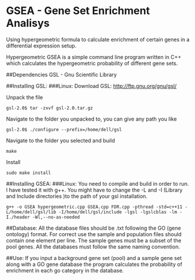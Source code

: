 # GSEA - Gene Set Enrichment Analisys

Using hypergeometric formula to calculate enrichment of certain genes in a differential expression setup.

Hypergeometric GSEA is a simple command line program written in C++ which calculates the hypergeometric probability of different gene sets.

##Dependencies
GSL - Gnu Scientific Library


##Installing GSL:
###Linux:
Download GSL: http://ftp.gnu.org/gnu/gsl/

Unpack the file

    gsl-2.0$ tar -zxvf gsl-2.0.tar.gz 
    
Navigate to the folder you unpacked to, you can give any path you like

    gsl-2.0$ ./configure --prefix=/home/dell/gsl

Navigate to the folder you selected and build

    make

Install

    sudo make install

##Installing GSEA:
###Linux:
You need to compile and build in order to run. I have tested it with g++.
You might have to change the -L and -I (Library and Include directories )to the path of your gsl installation.

    g++ -o GSEA hypergeometric.cpp GSEA.cpp FDR.cpp -pthread -std=c++11 -L/home/dell/gsl/lib -I/home/dell/gsl/include -lgsl -lgslcblas -lm -I./header -Wl,--no-as-needed


##Database:
All the database files should be .txt following the GO (gene ontology) format.
For correct use the sample and population files should contain one element per line.
The sample genes must be a subset of the pool genes.
All the databases must follow the same naming convention.

##Use:
If you input a background gene set (pool) and a sample gene set along with a GO gene database the program calculates the probability of enrichment in each go category in the database.

